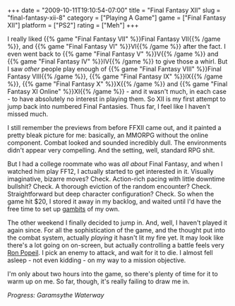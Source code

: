 +++
date = "2009-10-11T19:10:54-07:00"
title = "Final Fantasy XII"
slug = "final-fantasy-xii-8"
category = ["Playing A Game"]
game = ["Final Fantasy XII"]
platform = ["PS2"]
rating = ["Meh"]
+++

I really liked {{% game "Final Fantasy VII" %}}Final Fantasy VII{{% /game %}}, and {{% game "Final Fantasy VI" %}}VI{{% /game %}} after the fact.  I even went back to {{% game "Final Fantasy V" %}}V{{% /game %}} and {{% game "Final Fantasy IV" %}}IV{{% /game %}} to give those a whirl.  But I saw <i>other</i> people play enough of {{% game "Final Fantasy VIII" %}}Final Fantasy VIII{{% /game %}}, {{% game "Final Fantasy IX" %}}IX{{% /game %}}, {{% game "Final Fantasy X" %}}X{{% /game %}} and {{% game "Final Fantasy XI Online" %}}XI{{% /game %}} - and it wasn't much, in each case - to have absolutely no interest in playing them.  So XII is my first attempt to jump back into numbered Final Fantasies.  Thus far, I feel like I haven't missed much.

I still remember the previews from before FFXII came out, and it painted a pretty bleak picture for me: basically, an MMORPG without the online component.  Combat looked and sounded incredibly dull.  The environments didn't appear very compelling.  And the setting, well, standard RPG shit.

But I had a college roommate who was <i>all about</i> Final Fantasy, and when I watched him play FF12, I actually started to get interested in it.  Visually imaginative, bizarre moves?  Check.  Action-rich pacing with little downtime bullshit?  Check.  A thorough eviction of the random encounter?  Check.  Straightforward but deep character configuration?  Check.  So when the game hit $20, I stored it away in my backlog, and waited until I'd have the free time to set up <a href="http://finalfantasy.neoseeker.com/wiki/Gambits">gambits</a> of my own.

The other weekend I finally decided to jump in.  And, well, I haven't played it again since.  For all the sophistication of the game, and the thought put into the combat system, actually <i>playing</i> it hasn't lit my fire yet.  It may look like there's a lot going on on-screen, but actually controlling a battle feels very <a href="http://en.wikipedia.org/wiki/Ron_Popeil">Ron Popeil</a>.  I pick an enemy to attack, and wait for it to die.  I almost fell asleep - not even kidding - on my way to a mission objective.

I'm only about two hours into the game, so there's plenty of time for it to warm up on me.  So far, though, it's really failing to draw me in.

<i>Progress: Garamsythe Waterway</i>